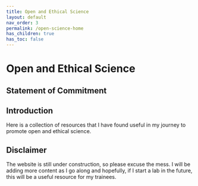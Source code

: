 ```yaml
---
title: Open and Ethical Science
layout: default
nav_order: 3
permalink: /open-science-home
has_children: true
has_toc: false
---
```


# Open and Ethical Science

## Statement of Commitment


## Introduction

Here is a collection of resources that I have found useful in my journey to promote open and ethical science.

## Disclaimer
The website is still under construction, so please excuse the mess. I will be adding more content as I go along and hopefully, if I start a lab in the future, this will be a useful resource for my trainees.